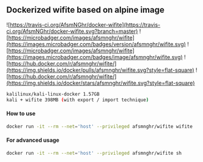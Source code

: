 ## Dockerized wifite based on alpine image

![https://travis-ci.org/AfsmNGhr/docker-wifite](https://travis-ci.org/AfsmNGhr/docker-wifite.svg?branch=master)
![https://microbadger.com/images/afsmnghr/wifite](https://images.microbadger.com/badges/version/afsmnghr/wifite.svg)
![https://microbadger.com/images/afsmnghr/wifite](https://images.microbadger.com/badges/image/afsmnghr/wifite.svg)
![https://hub.docker.com/r/afsmnghr/wifite/](https://img.shields.io/docker/pulls/afsmnghr/wifite.svg?style=flat-square)
![https://hub.docker.com/r/afsmnghr/wifite/](https://img.shields.io/docker/stars/afsmnghr/wifite.svg?style=flat-square)

```sh
kalilinux/kali-linux-docker 1.57GB
kali + wifite 398MB (with export / import technique)
```

#### How to use

```sh
docker run -it --rm --net='host' --privileged afsmnghr/wifite wifite
```

#### For advanced usage

```sh
docker run -it --rm --net='host' --privileged afsmnghr/wifite sh
```

